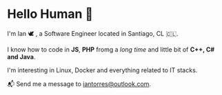 # Hello Human 👋 

I'm Ian 🕊️ , a Software Engineer located in Santiago, CL 🇨🇱.  

I know how to code in **JS**, **PHP** fromg a *long time* and little bit of **C++, C# and Java**. 

I'm interesting in Linux, Docker and everything related to IT stacks.

📬 Send me a message to [iantorres@outlook.com](mailto:iantorres@outlook.com).
